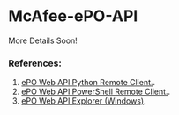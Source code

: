 # McAfee-ePO-API

More Details Soon! 

### References: 
1. [ePO Web API Python Remote Client.](https://community.mcafee.com/docs/DOC-3095).
2. [ePO Web API PowerShell Remote Client.](https://community.mcafee.com/docs/DOC-3095).
3. [ePO Web API Explorer (Windows)](https://community.mcafee.com/docs/DOC-2931).
